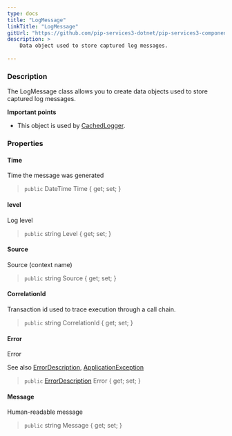 ```yaml
---
type: docs
title: "LogMessage"
linkTitle: "LogMessage"
gitUrl: "https://github.com/pip-services3-dotnet/pip-services3-components-dotnet"
description: >
    Data object used to store captured log messages.
   
---
```


### Description

The LogMessage class allows you to create data objects used to store captured log messages.

**Important points**

- This object is used by [CachedLogger](../cached_logger).

### Properties


#### Time
Time the message was generated
> `public` DateTime Time { get; set; }

#### level
Log level
> `public` string Level { get; set; }

#### Source
Source (context name)
> `public` string Source { get; set; }

#### CorrelationId
Transaction id used to trace execution through a call chain.
> `public` string CorrelationId { get; set; }

#### Error
Error

See also [ErrorDescription](../../../commons/errors/error_description), [ApplicationException](../../../commons/errors/application_exception)
> `public` [ErrorDescription](../../../commons/errors/error_description) Error { get; set; }

#### Message
Human-readable message
> `public` string Message { get; set; }

